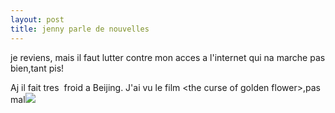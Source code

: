 ```yaml
---
layout: post
title: jenny parle de nouvelles
---
```


<p>je reviens, mais il faut lutter contre mon acces a l&#39;internet qui na marche pas bien,tant pis!</p>
<p>Aj il fait tres   froid a Beijing. J&#39;ai vu le film &lt;the curse of golden flower&gt;,pas mal<img src="/modules/tinymce/tinymce/jscripts/tiny_mce/plugins/emotions/images/smiley-cool.gif" /> </p>
<p></p>
